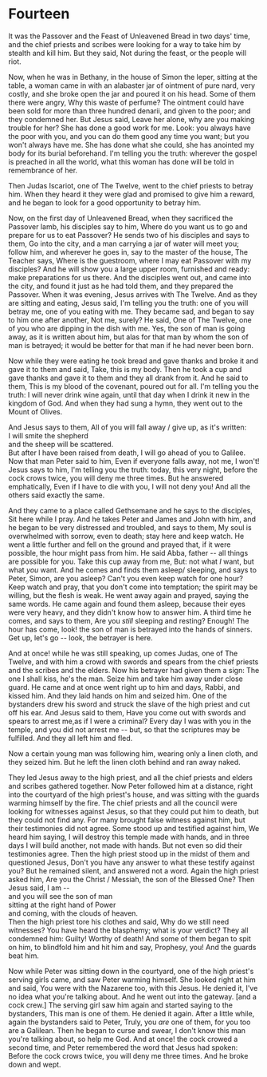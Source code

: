 # Fourteen

It was the Passover and the Feast of Unleavened Bread in two days' time, and the chief priests and scribes were looking for a way to take him by stealth and kill him. But they said, Not during the feast, or the people will riot.

Now, when he was in Bethany, in the house of Simon the leper, sitting at the table, a woman came in with an alabaster jar of ointment of pure nard, very costly, and she broke open the jar and poured it on his head. Some of them there were angry, Why this waste of perfume? The ointment could have been sold for more than three hundred denarii, and given to the poor; and they condemned her. But Jesus said, Leave her alone, why are you making trouble for her? She has done a good work for me. Look: you always have the poor with you, and you can do them good any time you want; but you won't always have me. She has done what she could, she has anointed my body for its burial beforehand. I'm telling you the truth: wherever the gospel is preached in all the world, what this woman has done will be told in remembrance of her.

Then Judas Iscariot, one of The Twelve, went to the chief priests to betray him. When they heard it they were glad and promised to give him a reward, and he began to look for a good opportunity to betray him.

Now, on the first day of Unleavened Bread, when they sacrificed the Passover lamb, his disciples say to him, Where do you want us to go and prepare for us to eat Passover? He sends two of his disciples and says to them, Go into the city, and a man carrying a jar of water will meet you; follow him, and wherever he goes in, say to the master of the house, The Teacher says, Where is the guestroom, where I may eat Passover with my disciples? And he will show you a large upper room, furnished and ready: make preparations for us there. And the disciples went out, and came into the city, and found it just as he had told them, and they prepared the Passover. When it was evening, Jesus arrives with The Twelve. And as they are sitting and eating, Jesus said, I'm telling you the truth: one of you will betray me, one of you eating with me. They became sad, and began to say to him one after another, Not me, surely? He said, One of The Twelve, one of you who are dipping in the dish with me. Yes, the son of man is going away, as it is written about him, but alas for that man by whom the son of man is betrayed; it would be better for that man if he had never been born.

Now while they were eating he took bread and gave thanks and broke it and gave it to them and said, Take, this is my body. Then he took a cup and gave thanks and gave it to them and they all drank from it. And he said to them, This is my blood of the covenant, poured out for all. I'm telling you the truth: I will never drink wine again, until that day when I drink it new in the kingdom of God. And when they had sung a hymn, they went out to the Mount of Olives.

And Jesus says to them, All of you will fall away / give up, as it's written:  
I will smite the shepherd  
and the sheep will be scattered.  
But after I have been raised from death, I will go ahead of you to Galilee. Now that man Peter said to him, Even if everyone falls away, not me, I won't! Jesus says to him, I'm telling you the truth: today, this very night, before the cock crows twice, you will deny me three times. But he answered emphatically, Even if I have to die with you, I will not deny you! And all the others said exactly the same.

And they came to a place called Gethsemane and he says to the disciples, Sit here while I pray. And he takes Peter and James and John with him, and he began to be very distressed and troubled, and says to them, My soul is overwhelmed with sorrow, even to death; stay here and keep watch. He went a little further and fell on the ground and prayed that, if it were possible, the hour might pass from him. He said Abba, father -- all things are possible for you. Take this cup away from me, But: not what *I* want, but what *you* want. And he comes and finds them asleep/ sleeping, and says to Peter, Simon, are you asleep? Can't you even keep watch for one hour? Keep watch and pray, that you don't come into temptation; the spirit may be willing, but the flesh is weak. He went away again and prayed, saying the same words. He came again and found them asleep, because their eyes were very heavy, and they didn't know how to answer him. A third time he comes, and says to them, Are you *still* sleeping and resting? Enough! The hour has come, look! the son of man is betrayed into the hands of sinners. Get up, let's go -- look, the betrayer is here.

And at once! while he was still speaking, up comes Judas, one of The Twelve, and with him a crowd with swords and spears from the chief priests and the scribes and the elders. Now his betrayer had given them a sign: The one I shall kiss, he's the man. Seize him and take him away under close guard. He came and at once went right up to him and days, Rabbi, and kissed him. And they laid hands on him and seized him. One of the bystanders drew his sword and struck the slave of the high priest and cut off his ear. And Jesus said to them, Have you come out with swords and spears to arrest me,as if I were a criminal? Every day I was with you in the temple, and you did not arrest me -- but, so that the scriptures may be fulfilled. And they all left him and fled.

Now a certain young man was following him, wearing only a linen cloth, and they seized him. But he left the linen cloth behind and ran away naked.

They led Jesus away to the high priest, and all the chief priests and elders and scribes gathered together. Now Peter followed him at a distance, right into the courtyard of the high priest's house, and was sitting with the guards warming himself by the fire. The chief priests and all the council were looking for witnesses against Jesus, so that they could put him to death, but they could not find any. For many brought false witness against him, but their testimonies did not agree. Some stood up and testified against him, We heard him saying, I will destroy this temple made with hands, and in three days I will build another, not made with hands. But not even so did their testimonies agree. Then the high priest stood up in the midst of them and questioned Jesus, Don't you have any answer to what these testify against you? But he remained silent, and answered not a word. Again the high priest asked him, Are you the Christ / Messiah, the son of the Blessed One? Then Jesus said, I am --  
and you will see the son of man  
sitting at the right hand of Power  
and coming, with the clouds of heaven.  
Then the high priest tore his clothes and said, Why do we still need witnesses? You have heard the blasphemy; what is your verdict? They all condemned him: Guilty! Worthy of death! And some of them began to spit on him, to blindfold him and hit him and say, Prophesy, you! And the guards beat him.

Now while Peter was sitting down in the courtyard, one of the high priest's serving girls came, and saw Peter warming himself. She looked right at him and said, You were with the Nazarene too, with this Jesus. He denied it, I've no idea what you're talking about. And he went out into the gateway. [and a cock crew.] The serving girl saw him again and started saying to the bystanders, This man is one of them. He denied it again. After a little while, again the bystanders said to Peter, Truly, you *are* one of them, for you too are a Galilean. Then he began to curse and swear, I don't know this man you're talking about, so help me God. And at once! the cock crowed a second time, and Peter remembered the word that Jesus had spoken: Before the cock crows twice, you will deny me three times. And he broke down and wept.

